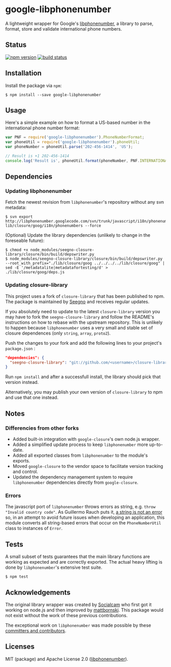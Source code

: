 # google-libphonenumber

A lightweight wrapper for Google's [libphonenumber](https://code.google.com/p/libphonenumber/), a library to parse, format, store and validate international phone numbers.

## Status

[![npm version][npm-image]][npm-url]
[![build status][travis-image]][travis-url]

## Installation

Install the package via `npm`:

```
$ npm install --save google-libphonenumber
```

## Usage

Here's a simple example on how to format a US-based number in the international phone number format:

```js
var PNF = require('google-libphonenumber').PhoneNumberFormat;
var phoneUtil = require('google-libphonenumber').phoneUtil;
var phoneNumber = phoneUtil.parse('202-456-1414', 'US');

// Result is +1 202-456-1414
console.log('Result is', phoneUtil.format(phoneNumber, PNF.INTERNATIONAL));
```

## Dependencies

### Updating libphonenumber

Fetch the newest revision from `libphonenumber`'s repository without any svn metadata:

```
$ svn export http://libphonenumber.googlecode.com/svn/trunk/javascript/i18n/phonenumbers lib/closure/goog/i18n/phonenumbers --force
```

(Optional) Update the library dependencies (unlikely to change in the foreseable future):

```
$ chmod +x node_modules/seegno-closure-library/closure/bin/build/depswriter.py
$ node_modules/seegno-closure-library/closure/bin/build/depswriter.py --root_with_prefix="./lib/closure/goog ../../../../lib/closure/goog" | sed -E '/metadatalite|metadatafortesting/d' > ./lib/closure/goog/deps.js
```

### Updating closure-library

This project uses a fork of `closure-library` that has been published to npm. The package is maintained by [Seegno](https://github.com/seegno/closure-library) and receives regular updates.

If you absolutely need to update to the latest `closure-library` version you may have to fork the `seegno-closure-library` and follow the README's instructions on how to rebase with the upstream repository. This is unlikely to happen because `libphonenumber` uses a very small and stable set of closure dependences (only `string`, `array`, `proto2`).

Push the changes to your fork and add the following lines to your project's `package.json` :

```json
"dependencies": {
  "seegno-closure-library": "git://github.com/<username>/closure-library#<commit-sha1,branch,tag>"
}
```

Run `npm install` and after a successfull install, the library should pick that version instead.

Alternatively, you may publish your own version of `closure-library` to npm and use that one instead.

## Notes

### Differencies from other forks

* Added built-in integration with `google-closure`'s own node.js wrapper.
* Added a simplified update process to keep `libphonenumber` more up-to-date.
* Added all exported classes from `libphonenumber` to the module's exports.
* Moved `google-closure` to the vendor space to facilitate version tracking and control.
* Updated the dependency management system to require `libphonenumber` dependencies directly from  `google-closure`.

### Errors

The javascript port of `libphonenumber` throws errors as string, e.g. `throw "Invalid country code"`. As Guillermo Rauch puts it, [a string is not an error](http://www.devthought.com/2011/12/22/a-string-is-not-an-error/) so, in an attempt to avoid future issues when developing an application, this module converts all string-based errors that occur on the `PhoneNumberUtil` class to instances of `Error`.

## Tests

A small subset of tests guarantees that the main library functions are working as expected and are correctly exported. The actual heavy lifting is done by `libphonenumber`'s extensive test suite.

```
$ npm test
```

## Acknowledgements

The original library wrapper was created by [Socialcam](https://github.com/Socialcam/node-libphonenumber) who first got it working on node.js and then improved by [mattbornski](https://github.com/mattbornski/libphonenumber). This package would not exist without the work of these previous contributions.

The exceptional work on `libphonenumber` was made possible by these [committers and contributors](https://code.google.com/p/libphonenumber/people/list).

## Licenses

MIT (package) and Apache License 2.0 ([libphonenumber](https://code.google.com/p/libphonenumber/source/browse/trunk/LICENSE)).

[npm-image]: https://img.shields.io/npm/v/google-libphonenumber.svg?style=flat-square
[npm-url]: https://npmjs.org/package/google-libphonenumber
[travis-image]: https://img.shields.io/travis/seegno/google-libphonenumber.svg?style=flat-square
[travis-url]: https://travis-ci.org/seegno/google-libphonenumber
